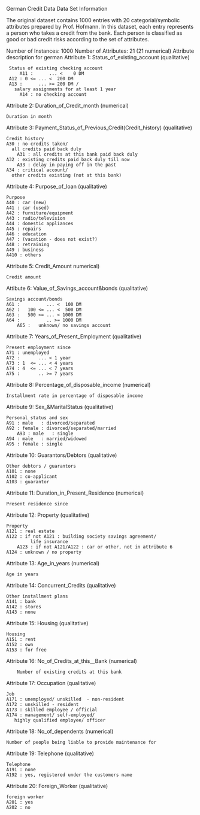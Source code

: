 
German Credit Data
Data Set Information

The original dataset contains 1000 entries with 20 categorial/symbolic attributes prepared by Prof. Hofmann. In this dataset, each entry represents a person who takes a credit from the bank. Each person is classified as good or bad credit risks according to the set of attributes.

Number of Instances: 1000
Number of Attributes: 21 (21 numerical)
Attribute description for german
Attribute 1: Status_of_existing_account (qualitative)

     Status of existing checking account
         A11 :      ... <    0 DM
     A12 : 0 <= ... <  200 DM
     A13 :      ... >= 200 DM /
       salary assignments for at least 1 year
         A14 : no checking account
Attribute 2: Duration_of_Credit_month (numerical)

    Duration in month
Attribute 3: Payment_Status_of_Previous_Credit(Credit_history) (qualitative)

    Credit history
    A30 : no credits taken/
      all credits paid back duly
        A31 : all credits at this bank paid back duly
    A32 : existing credits paid back duly till now
        A33 : delay in paying off in the past
    A34 : critical account/
      other credits existing (not at this bank)
Attribute 4: Purpose_of_loan (qualitative)

    Purpose
    A40 : car (new)
    A41 : car (used)
    A42 : furniture/equipment
    A43 : radio/television
    A44 : domestic appliances
    A45 : repairs
    A46 : education
    A47 : (vacation - does not exist?)
    A48 : retraining
    A49 : business
    A410 : others
Attribute 5: Credit_Amount numerical)

    Credit amount
Attibute 6: Value_of_Savings_account&bonds (qualitative)

    Savings account/bonds
    A61 :          ... <  100 DM
    A62 :   100 <= ... <  500 DM
    A63 :   500 <= ... < 1000 DM
    A64 :          .. >= 1000 DM
        A65 :   unknown/ no savings account
Attribute 7: Years_of_Present_Employment (qualitative)

    Present employment since
    A71 : unemployed
    A72 :       ... < 1 year
    A73 : 1  <= ... < 4 years  
    A74 : 4  <= ... < 7 years
    A75 :       .. >= 7 years
Attribute 8: Percentage_of_disposable_income (numerical)

    Installment rate in percentage of disposable income
Attribute 9: Sex_&MaritalStatus (qualitative)

    Personal status and sex
    A91 : male   : divorced/separated
    A92 : female : divorced/separated/married
        A93 : male   : single
    A94 : male   : married/widowed
    A95 : female : single
Attribute 10: Guarantors/Debtors (qualitative)

    Other debtors / guarantors
    A101 : none
    A102 : co-applicant
    A103 : guarantor
Attribute 11: Duration_in_Present_Residence (numerical)

    Present residence since
Attribute 12: Property (qualitative)

    Property
    A121 : real estate
    A122 : if not A121 : building society savings agreement/
             life insurance
        A123 : if not A121/A122 : car or other, not in attribute 6
    A124 : unknown / no property
Attribute 13: Age_in_years (numerical)

    Age in years
Attribute 14: Concurrent_Credits (qualitative)

    Other installment plans 
    A141 : bank
    A142 : stores
    A143 : none
Attribute 15: Housing (qualitative)

    Housing
    A151 : rent
    A152 : own
    A153 : for free
Attribute 16: No_of_Credits_at_this__Bank (numerical)

        Number of existing credits at this bank
Attribute 17: Occupation (qualitative)

    Job
    A171 : unemployed/ unskilled  - non-resident
    A172 : unskilled - resident
    A173 : skilled employee / official
    A174 : management/ self-employed/
       highly qualified employee/ officer
Attribute 18: No_of_dependents (numerical)

    Number of people being liable to provide maintenance for
Attribute 19: Telephone (qualitative)

    Telephone
    A191 : none
    A192 : yes, registered under the customers name
Attribute 20: Foreign_Worker (qualitative)

    foreign worker
    A201 : yes
    A202 : no
